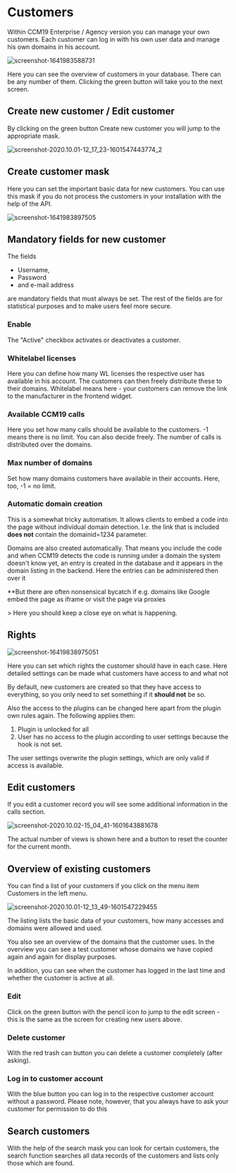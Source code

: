 # Customers

Within CCM19 Enterprise / Agency version you can manage your own customers. Each customer can log in with his own user data and manage his own domains in his account.

![screenshot-1641983588731](../assets/screenshot-1641983588731.jpg)

Here you can see the overview of customers in your database. There can be any number of them. Clicking the green button will take you to the next screen.

## Create new customer / Edit customer

By clicking on the green button Create new customer you will jump to the appropriate mask.



![screenshot-2020.10.01-12_17_23-1601547443774_2](../assets/screenshot-2020.10.01-12_17_23-1601547443774_2-1601552530713.jpg)



## Create customer mask

Here you can set the important basic data for new customers. You can use this mask if you do not process the customers in your installation with the help of the API.

![screenshot-1641983897505](../assets/screenshot-1641983897505.jpg)



## Mandatory fields for new customer

The fields 

* Username, 
* Password 
* and e-mail address 

are mandatory fields that must always be set. The rest of the fields are for statistical purposes and to make users feel more secure.

### Enable

The "Active" checkbox activates or deactivates a customer.

### Whitelabel licenses

Here you can define how many WL licenses the respective user has available in his account. The customers can then freely distribute these to their domains. Whitelabel means here - your customers can remove the link to the manufacturer in the frontend widget.

### Available CCM19 calls

Here you set how many calls should be available to the customers. -1 means there is no limit. You can also decide freely. The number of calls is distributed over the domains.

### Max number of domains

Set how many domains customers have available in their accounts. Here, too, -1 = no limit.

### Automatic domain creation

This is a somewhat tricky automatism. It allows clients to embed a code into the page without individual domain detection. I.e. the link that is included **does not** contain the domainid=1234 parameter.

Domains are also created automatically. That means you include the code and when CCM19 detects the code is running under a domain the system doesn't know yet, an entry is created in the database and it appears in the domain listing in the backend. Here the entries can be administered then over it 

**But there are often nonsensical bycatch if e.g. domains like Google embed the page as iframe or visit the page via proxies

&gt; Here you should keep a close eye on what is happening.



## Rights

![screenshot-16419838975051](../assets/screenshot-16419838975051.jpg)

Here you can set which rights the customer should have in each case. Here detailed settings can be made what customers have access to and what not 

By default, new customers are created so that they have access to everything, so you only need to set something if it **should not** be so.

Also the access to the plugins can be changed here apart from the plugin own rules again. The following applies then:

1. Plugin is unlocked for all
2. User has no access to the plugin according to user settings because the hook is not set.

The user settings overwrite the plugin settings, which are only valid if access is available.

## Edit customers

If you edit a customer record you will see some additional information in the calls section.



![screenshot-2020.10.02-15_04_41-1601643881678](../assets/screenshot-2020.10.02-15_04_41-1601643881678.jpg)



The actual number of views is shown here and a button to reset the counter for the current month.



## Overview of existing customers

You can find a list of your customers if you click on the menu item Customers in the left menu.

![screenshot-2020.10.01-12_13_49-1601547229455](../assets/screenshot-2020.10.01-12_13_49-1601547229455.jpg)



The listing lists the basic data of your customers, how many accesses and domains were allowed and used.

You also see an overview of the domains that the customer uses. In the overview you can see a test customer whose domains we have copied again and again for display purposes.

In addition, you can see when the customer has logged in the last time and whether the customer is active at all.

### Edit

Click on the green button with the pencil icon to jump to the edit screen - this is the same as the screen for creating new users above.

### Delete customer

With the red trash can button you can delete a customer completely (after asking).

### Log in to customer account

With the blue button you can log in to the respective customer account without a password. Please note, however, that you always have to ask your customer for permission to do this 

## Search customers

With the help of the search mask you can look for certain customers, the search function searches all data records of the customers and lists only those which are found.

